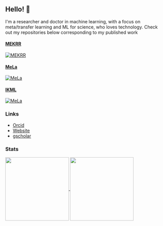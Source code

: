 ## Hello! 👋

I'm a researcher and doctor in machine learning, with a focus on meta/transfer learning and ML for science, who loves technology. Check out my repositories below corresponding to my published work

#### [MEKRR](https://proceedings.neurips.cc/paper_files/paper/2023/file/5f02c76bc411a6f7c9a8bb2cbf981260-Paper-Conference.pdf)
[![MEKRR](https://github-readme-stats.vercel.app/api/pin/?username=IsakFalk&repo=atomistic_transfer_mekrr)](https://github.com/IsakFalk/atomistic_transfer_mekrr)

#### [MeLa](https://ieeexplore.ieee.org/stamp/stamp.jsp?arnumber=10298810)
[![MeLa](https://github-readme-stats.vercel.app/api/pin/?username=IsakFalk&repo=mela)](https://github.com/IsakFalk/mela)

#### [IKML](https://proceedings.mlr.press/v180/falk22a.html)
[![MeLa](https://github-readme-stats.vercel.app/api/pin/?username=IsakFalk&repo=IKML)](https://github.com/IsakFalk/IKML)

### Links
- [Orcid](https://orcid.org/0000-0002-6616-0045)
- [Website](https://isakfalk.com/)
- [gscholar](https://scholar.google.com/citations?user=UbC3eScAAAAJ)

### Stats
<a href="https://github.com/IsakFalk/github-readme-stats">
  <img height=200 align="center" src="https://github-readme-stats.vercel.app/api?username=IsakFalk" />
</a>
<a href="https://github.com/IsakFalk/convoychat">
  <img height=200 align="center" src="https://github-readme-stats.vercel.app/api/top-langs?username=IsakFalk&layout=compact&langs_count=8&card_width=320" />
</a>
